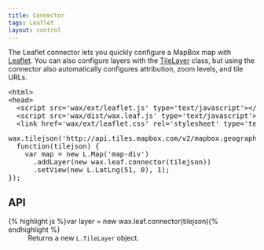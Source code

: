 ```yaml
---
title: Connector
tags: Leaflet
layout: control
---
```


The Leaflet connector lets you quickly configure a MapBox map with
[Leaflet](http://leaflet.cloudmade.com). You can also configure layers
with the [TileLayer](http://leaflet.cloudmade.com/reference.html#tilelayer) class,
but using the connector also automatically configures attribution,
zoom levels, and tile URLs.

<pre class='prettyprint'>
&lt;html&gt;
&lt;head&gt;
  &lt;script src='wax/ext/leaflet.js' type='text/javascript'&gt;&lt;/script&gt;
  &lt;script src='wax/dist/wax.leaf.js' type='text/javascript'&gt;&lt;/script&gt;
  &lt;link href='wax/ext/leaflet.css' rel='stylesheet' type='text/css' /&gt;
</pre>

<div id='map-div' class='demo-map'></div>

<pre class='prettyprint live'>
wax.tilejson('http://api.tiles.mapbox.com/v2/mapbox.geography-class.jsonp',
  function(tilejson) {
    var map = new L.Map('map-div')
      .addLayer(new wax.leaf.connector(tilejson))
      .setView(new L.LatLng(51, 0), 1);
});
</pre>

## API

<dl>
  <dt>{% highlight js %}var layer = new wax.leaf.connector(tilejson){% endhighlight %}</dt>
  <dd>
    Returns a new <code>L.TileLayer</code> object.
  </dd>
</dl>
